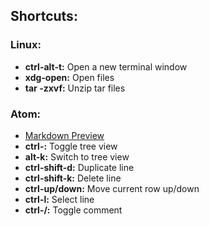 Shortcuts:
----------

### Linux:
* **ctrl-alt-t:** Open a new terminal window
* **xdg-open:** Open files
* **tar -zxvf:** Unzip tar files

### Atom:
* [Markdown Preview](https://github.com/adam-p/markdown-here/wiki/Markdown-Cheatsheet)
* **ctrl-\:** Toggle tree view
* **alt-k:** Switch to tree view
* **ctrl-shift-d:** Duplicate line
* **ctrl-shift-k:** Delete line
* **ctrl-up/down:** Move current row up/down
* **ctrl-l:** Select line
* **ctrl-/:** Toggle comment
